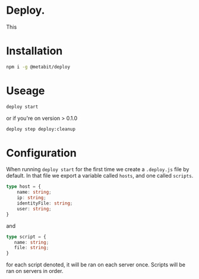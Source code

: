 # Deploy.
This 

# Installation
```bash
npm i -g @metabit/deploy
```

# Useage
```bash
deploy start
```
or if you're on version > 0.1.0
```bash
deploy step deploy:cleanup
```

# Configuration
When running `deploy start` for the first time we create a `.deploy.js` file by default. In that file we export a variable called `hosts`, and one called `scripts`.
```typescript
type host = {
    name: string;
    ip: string;
    identityFile: string;
    user: string;
}
```
 and 
 ```typescript
type script = {
    name: string;
    file: string;
}
```

for each script denoted, it will be ran on each server once. Scripts will be ran on servers in order.
